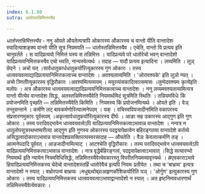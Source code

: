 ```yaml
---
index: 6.1.80
sutra: धातोस्तन्निमित्तस्यैव

---
```

_धातोस्तन्निमित्तस्यैव_ - ननु ओयते औयतेत्यत्रापि ओकारस्य औकारस्य च वान्तो यीति वान्तादेशः स्यादित्याशङ्क्य वान्तो यीति सूत्र नियमयति — धातोस्तन्निमित्तस्यैव । एचेति, वान्तो यि प्रत्यय इति चानुवर्तते । स यादिप्रत्ययो निमित्तं यस्य स तन्निमित्तः । यादिप्रत्यये परे धातोरेचो भवन् वान्तादेशो यादिप्रत्ययनिमित्तकस्यैव एचो भवति, नान्यस्येत्यर्थः । तदाह — यादौ प्रत्यय इत्यादिना । लव्यमिति । लूञ् छेदने । अचो यत् ।सार्वधातुकार्धधातुकयो॑रित्यूकारस्य गुण ओकारः । तस्य धात्ववयवत्वाद्यादिप्रत्ययानिमित्तकत्वाच्च वान्तादेशः । अवश्यलाव्यमिति । 'ओरावश्यके' इति लूञो ण्यत् ।अचो ञ्णिती॑त्यूकारस्य वृद्धिरौकारः ।अवश्य॑मित्यव्ययम् । मयूरव्यंसकादित्वात्समासः ।लुम्पेदवश्यमः कृत्ये॑इति मलोपः । अत्र औकारस्य धात्ववयवत्वाद्यादिप्रत्ययनिमित्तकत्वाच्च वान्तादेशः । ननु लव्यमवश्यलाव्यमित्यत्र वान्तो यीत्येव वान्तादेशः सिद्धः, अतस्तन्निमित्तस्यैवेति नियमार्थमिदं सूत्रमिति स्थितिः । तन्नियमविधेः किं प्रयोजनमिति पृच्छति — तन्निमित्तस्यैवेति किमिति । नियमस्य किं प्रयोजनमित्यर्थः । ओयते इति । वेञ् तन्तुसन्ताने । कर्मणि लट् बावकर्मणोरित्यात्मनेपदम् । यक् । वचिस्वपियजादीना॑मिति वकापरस्य संप्रसारणमुकारः पूर्वरूपम् ।अकृत्सार्वधातुकयो॑रित्युकारस्य दीर्घः । आङा सह उकारस्य आद्गुण इति गुण ओकारः । तस्य परादिवद्भावेन धात्ववयवत्वेऽपि यादिप्रत्ययनिमित्तकत्वाऽभावान्न वान्तादेशः । नन्वत्र न धातुलोपसूत्रस्थभाष्यरीत्या आद्गुण इति गुणस्य ओकारस्य पदद्वयापेक्षत्वेन बहिरङ्गतया वान्तादेशे कर्तव्ये असिद्धत्वादोकाराऽभावान्न वान्तादेशप्रसक्तिरत्यस्वरसादाह — औयतेति । वैञः केवलात्कर्मणि तङ् । आत्मनेपदादि पूर्ववत् । आडजादीनामित्याट् । आटश्चेति वृद्धिरौकारः । तस्य परादिवद्भावेन धात्ववयवत्वेऽपि यादिप्रत्ययनिमित्तकत्वाऽभावान्न वान्तादेशः । नात्र वृद्धेर्बहिरङ्गत्वं, पदद्वयापेक्षत्वाऽभावात् ।सिद्धे सत्यारम्भो नियमार्थः॑ इति न्यायेन नियमविधिसिद्धेः, तन्निमित्तस्यैवेत्येवकारस्तु विपरीतनियमव्यावृत्त्यर्थः । #एवकाराऽभावे हियादिप्रत्ययनिमित्तकस्य चेदेचो वान्तादेशस्तर्हि धातोरेवैच॑ इत्यपि नियमः प्रतीयेत । तथा च 'बाभ्रव्य' इत्यत्र वान्तादेशो न स्यात् । बभ्रोरपत्यं बाभ्रव्यः ।मधुबभ्र्वोब्र्राआहृणकौशिकयो॑रिति यञ् । 'ओर्गुण' इत्युकारस्य गुण ओकारः । तस्य यादिप्रत्ययनिमित्तकस्य धात्ववयवत्वाऽभावाद्वान्तादेशो न स्यात् । अत इष्टनिमावधारणार्थं तन्निमित्तस्यैवेत्येवकारः ।